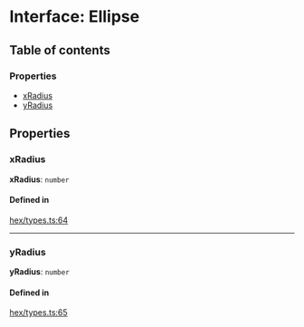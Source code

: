 # Interface: Ellipse

## Table of contents

### Properties

- [xRadius](Ellipse.md#xRadius)
- [yRadius](Ellipse.md#yRadius)

## Properties

### <a id="xRadius" name="xRadius"></a> xRadius

 **xRadius**: `number`

#### Defined in

[hex/types.ts:64](https://github.com/flauwekeul/honeycomb/blob/next/src/hex/types.ts#L64)

___

### <a id="yRadius" name="yRadius"></a> yRadius

 **yRadius**: `number`

#### Defined in

[hex/types.ts:65](https://github.com/flauwekeul/honeycomb/blob/next/src/hex/types.ts#L65)
